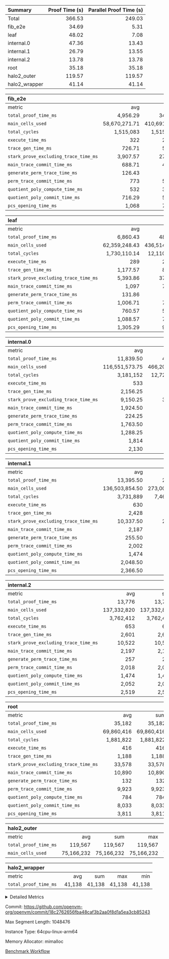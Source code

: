 | Summary | Proof Time (s) | Parallel Proof Time (s) |
|:---|---:|---:|
| Total |  366.53 |  249.03 |
| fib_e2e |  34.69 |  5.31 |
| leaf |  48.02 |  7.08 |
| internal.0 |  47.36 |  13.43 |
| internal.1 |  26.79 |  13.55 |
| internal.2 |  13.78 |  13.78 |
| root |  35.18 |  35.18 |
| halo2_outer |  119.57 |  119.57 |
| halo2_wrapper |  41.14 |  41.14 |


| fib_e2e |||||
|:---|---:|---:|---:|---:|
|metric|avg|sum|max|min|
| `total_proof_time_ms ` |  4,956.29 |  34,694 |  5,312 |  4,757 |
| `main_cells_used     ` |  58,670,271.71 |  410,691,902 |  59,803,937 |  51,985,456 |
| `total_cycles        ` |  1,515,083 |  1,515,083 |  1,515,083 |  1,515,083 |
| `execute_time_ms     ` |  322 |  2,254 |  334 |  287 |
| `trace_gen_time_ms   ` |  726.71 |  5,087 |  803 |  677 |
| `stark_prove_excluding_trace_time_ms` |  3,907.57 |  27,353 |  4,247 |  3,748 |
| `main_trace_commit_time_ms` |  688.71 |  4,821 |  857 |  629 |
| `generate_perm_trace_time_ms` |  126.43 |  885 |  152 |  115 |
| `perm_trace_commit_time_ms` |  773 |  5,411 |  868 |  694 |
| `quotient_poly_compute_time_ms` |  532 |  3,724 |  537 |  517 |
| `quotient_poly_commit_time_ms` |  716.29 |  5,014 |  783 |  675 |
| `pcs_opening_time_ms ` |  1,068 |  7,476 |  1,086 |  1,051 |

| leaf |||||
|:---|---:|---:|---:|---:|
|metric|avg|sum|max|min|
| `total_proof_time_ms ` |  6,860.43 |  48,023 |  7,077 |  6,780 |
| `main_cells_used     ` |  62,359,248.43 |  436,514,739 |  69,273,464 |  60,568,795 |
| `total_cycles        ` |  1,730,110.14 |  12,110,771 |  1,919,565 |  1,680,769 |
| `execute_time_ms     ` |  289 |  2,023 |  358 |  265 |
| `trace_gen_time_ms   ` |  1,177.57 |  8,243 |  1,232 |  1,150 |
| `stark_prove_excluding_trace_time_ms` |  5,393.86 |  37,757 |  5,487 |  5,357 |
| `main_trace_commit_time_ms` |  1,097 |  7,679 |  1,133 |  1,075 |
| `generate_perm_trace_time_ms` |  131.86 |  923 |  138 |  128 |
| `perm_trace_commit_time_ms` |  1,006.71 |  7,047 |  1,027 |  992 |
| `quotient_poly_compute_time_ms` |  760.57 |  5,324 |  771 |  738 |
| `quotient_poly_commit_time_ms` |  1,088.57 |  7,620 |  1,098 |  1,072 |
| `pcs_opening_time_ms ` |  1,305.29 |  9,137 |  1,329 |  1,281 |

| internal.0 |||||
|:---|---:|---:|---:|---:|
|metric|avg|sum|max|min|
| `total_proof_time_ms ` |  11,839.50 |  47,358 |  13,430 |  7,313 |
| `main_cells_used     ` |  116,551,573.75 |  466,206,295 |  132,866,762 |  67,609,510 |
| `total_cycles        ` |  3,181,152 |  12,724,608 |  3,635,590 |  1,818,227 |
| `execute_time_ms     ` |  533 |  2,132 |  616 |  323 |
| `trace_gen_time_ms   ` |  2,156.25 |  8,625 |  2,520 |  1,478 |
| `stark_prove_excluding_trace_time_ms` |  9,150.25 |  36,601 |  10,469 |  5,512 |
| `main_trace_commit_time_ms` |  1,924.50 |  7,698 |  2,174 |  1,191 |
| `generate_perm_trace_time_ms` |  224.25 |  897 |  259 |  130 |
| `perm_trace_commit_time_ms` |  1,763.50 |  7,054 |  2,024 |  1,020 |
| `quotient_poly_compute_time_ms` |  1,288.25 |  5,153 |  1,469 |  768 |
| `quotient_poly_commit_time_ms` |  1,814 |  7,256 |  2,069 |  1,084 |
| `pcs_opening_time_ms ` |  2,130 |  8,520 |  2,478 |  1,312 |

| internal.1 |||||
|:---|---:|---:|---:|---:|
|metric|avg|sum|max|min|
| `total_proof_time_ms ` |  13,395.50 |  26,791 |  13,550 |  13,241 |
| `main_cells_used     ` |  136,503,854.50 |  273,007,709 |  137,333,297 |  135,674,412 |
| `total_cycles        ` |  3,731,889 |  7,463,778 |  3,762,465 |  3,701,313 |
| `execute_time_ms     ` |  630 |  1,260 |  630 |  630 |
| `trace_gen_time_ms   ` |  2,428 |  4,856 |  2,598 |  2,258 |
| `stark_prove_excluding_trace_time_ms` |  10,337.50 |  20,675 |  10,353 |  10,322 |
| `main_trace_commit_time_ms` |  2,187 |  4,374 |  2,192 |  2,182 |
| `generate_perm_trace_time_ms` |  255.50 |  511 |  258 |  253 |
| `perm_trace_commit_time_ms` |  2,002 |  4,004 |  2,003 |  2,001 |
| `quotient_poly_compute_time_ms` |  1,474 |  2,948 |  1,476 |  1,472 |
| `quotient_poly_commit_time_ms` |  2,048.50 |  4,097 |  2,059 |  2,038 |
| `pcs_opening_time_ms ` |  2,366.50 |  4,733 |  2,376 |  2,357 |

| internal.2 |||||
|:---|---:|---:|---:|---:|
|metric|avg|sum|max|min|
| `total_proof_time_ms ` |  13,776 |  13,776 |  13,776 |  13,776 |
| `main_cells_used     ` |  137,332,820 |  137,332,820 |  137,332,820 |  137,332,820 |
| `total_cycles        ` |  3,762,412 |  3,762,412 |  3,762,412 |  3,762,412 |
| `execute_time_ms     ` |  653 |  653 |  653 |  653 |
| `trace_gen_time_ms   ` |  2,601 |  2,601 |  2,601 |  2,601 |
| `stark_prove_excluding_trace_time_ms` |  10,522 |  10,522 |  10,522 |  10,522 |
| `main_trace_commit_time_ms` |  2,197 |  2,197 |  2,197 |  2,197 |
| `generate_perm_trace_time_ms` |  257 |  257 |  257 |  257 |
| `perm_trace_commit_time_ms` |  2,018 |  2,018 |  2,018 |  2,018 |
| `quotient_poly_compute_time_ms` |  1,474 |  1,474 |  1,474 |  1,474 |
| `quotient_poly_commit_time_ms` |  2,052 |  2,052 |  2,052 |  2,052 |
| `pcs_opening_time_ms ` |  2,519 |  2,519 |  2,519 |  2,519 |

| root |||||
|:---|---:|---:|---:|---:|
|metric|avg|sum|max|min|
| `total_proof_time_ms ` |  35,182 |  35,182 |  35,182 |  35,182 |
| `main_cells_used     ` |  69,860,416 |  69,860,416 |  69,860,416 |  69,860,416 |
| `total_cycles        ` |  1,881,822 |  1,881,822 |  1,881,822 |  1,881,822 |
| `execute_time_ms     ` |  416 |  416 |  416 |  416 |
| `trace_gen_time_ms   ` |  1,188 |  1,188 |  1,188 |  1,188 |
| `stark_prove_excluding_trace_time_ms` |  33,578 |  33,578 |  33,578 |  33,578 |
| `main_trace_commit_time_ms` |  10,890 |  10,890 |  10,890 |  10,890 |
| `generate_perm_trace_time_ms` |  132 |  132 |  132 |  132 |
| `perm_trace_commit_time_ms` |  9,923 |  9,923 |  9,923 |  9,923 |
| `quotient_poly_compute_time_ms` |  784 |  784 |  784 |  784 |
| `quotient_poly_commit_time_ms` |  8,033 |  8,033 |  8,033 |  8,033 |
| `pcs_opening_time_ms ` |  3,811 |  3,811 |  3,811 |  3,811 |

| halo2_outer |||||
|:---|---:|---:|---:|---:|
|metric|avg|sum|max|min|
| `total_proof_time_ms ` |  119,567 |  119,567 |  119,567 |  119,567 |
| `main_cells_used     ` |  75,166,232 |  75,166,232 |  75,166,232 |  75,166,232 |

| halo2_wrapper |||||
|:---|---:|---:|---:|---:|
|metric|avg|sum|max|min|
| `total_proof_time_ms ` |  41,138 |  41,138 |  41,138 |  41,138 |



<details>
<summary>Detailed Metrics</summary>

|  | execute_time_ms |
| --- |
|  | 341 | 

| group | total_proof_time_ms | num_segments | main_cells_used |
| --- | --- | --- | --- |
| fib_e2e |  | 7 |  | 
| halo2_outer | 119,567 |  | 75,166,232 | 
| halo2_wrapper | 41,138 |  |  | 

| group | air_name | idx | rows | prep_cols | perm_cols | main_cols | cells |
| --- | --- | --- | --- | --- | --- | --- | --- |
| internal.0 | AccessAdapterAir<2> | 0 | 524,288 |  | 12 | 11 | 12,058,624 | 
| internal.0 | AccessAdapterAir<2> | 1 | 524,288 |  | 12 | 11 | 12,058,624 | 
| internal.0 | AccessAdapterAir<2> | 2 | 524,288 |  | 12 | 11 | 12,058,624 | 
| internal.0 | AccessAdapterAir<2> | 3 | 262,144 |  | 12 | 11 | 6,029,312 | 
| internal.0 | AccessAdapterAir<4> | 0 | 262,144 |  | 12 | 13 | 6,553,600 | 
| internal.0 | AccessAdapterAir<4> | 1 | 262,144 |  | 12 | 13 | 6,553,600 | 
| internal.0 | AccessAdapterAir<4> | 2 | 262,144 |  | 12 | 13 | 6,553,600 | 
| internal.0 | AccessAdapterAir<4> | 3 | 131,072 |  | 12 | 13 | 3,276,800 | 
| internal.0 | AccessAdapterAir<8> | 0 | 512 |  | 12 | 17 | 14,848 | 
| internal.0 | AccessAdapterAir<8> | 1 | 512 |  | 12 | 17 | 14,848 | 
| internal.0 | AccessAdapterAir<8> | 2 | 512 |  | 12 | 17 | 14,848 | 
| internal.0 | AccessAdapterAir<8> | 3 | 256 |  | 12 | 17 | 7,424 | 
| internal.0 | FriReducedOpeningAir | 0 | 262,144 |  | 36 | 25 | 15,990,784 | 
| internal.0 | FriReducedOpeningAir | 1 | 262,144 |  | 36 | 25 | 15,990,784 | 
| internal.0 | FriReducedOpeningAir | 2 | 262,144 |  | 36 | 25 | 15,990,784 | 
| internal.0 | FriReducedOpeningAir | 3 | 131,072 |  | 36 | 25 | 7,995,392 | 
| internal.0 | NativePoseidon2Air<BabyBearParameters>, 1> | 0 | 65,536 |  | 216 | 399 | 40,304,640 | 
| internal.0 | NativePoseidon2Air<BabyBearParameters>, 1> | 1 | 65,536 |  | 216 | 399 | 40,304,640 | 
| internal.0 | NativePoseidon2Air<BabyBearParameters>, 1> | 2 | 65,536 |  | 216 | 399 | 40,304,640 | 
| internal.0 | NativePoseidon2Air<BabyBearParameters>, 1> | 3 | 32,768 |  | 216 | 399 | 20,152,320 | 
| internal.0 | PhantomAir | 0 | 65,536 |  | 8 | 6 | 917,504 | 
| internal.0 | PhantomAir | 1 | 65,536 |  | 8 | 6 | 917,504 | 
| internal.0 | PhantomAir | 2 | 65,536 |  | 8 | 6 | 917,504 | 
| internal.0 | PhantomAir | 3 | 32,768 |  | 8 | 6 | 458,752 | 
| internal.0 | ProgramAir | 0 | 262,144 |  | 8 | 10 | 4,718,592 | 
| internal.0 | ProgramAir | 1 | 262,144 |  | 8 | 10 | 4,718,592 | 
| internal.0 | ProgramAir | 2 | 262,144 |  | 8 | 10 | 4,718,592 | 
| internal.0 | ProgramAir | 3 | 262,144 |  | 8 | 10 | 4,718,592 | 
| internal.0 | VariableRangeCheckerAir | 0 | 262,144 | 2 | 8 | 1 | 2,359,296 | 
| internal.0 | VariableRangeCheckerAir | 1 | 262,144 | 2 | 8 | 1 | 2,359,296 | 
| internal.0 | VariableRangeCheckerAir | 2 | 262,144 | 2 | 8 | 1 | 2,359,296 | 
| internal.0 | VariableRangeCheckerAir | 3 | 262,144 | 2 | 8 | 1 | 2,359,296 | 
| internal.0 | VmAirWrapper<AluNativeAdapterAir, FieldArithmeticCoreAir> | 0 | 2,097,152 |  | 20 | 29 | 102,760,448 | 
| internal.0 | VmAirWrapper<AluNativeAdapterAir, FieldArithmeticCoreAir> | 1 | 2,097,152 |  | 20 | 29 | 102,760,448 | 
| internal.0 | VmAirWrapper<AluNativeAdapterAir, FieldArithmeticCoreAir> | 2 | 2,097,152 |  | 20 | 29 | 102,760,448 | 
| internal.0 | VmAirWrapper<AluNativeAdapterAir, FieldArithmeticCoreAir> | 3 | 1,048,576 |  | 20 | 29 | 51,380,224 | 
| internal.0 | VmAirWrapper<BranchNativeAdapterAir, BranchEqualCoreAir<1> | 0 | 1,048,576 |  | 16 | 23 | 40,894,464 | 
| internal.0 | VmAirWrapper<BranchNativeAdapterAir, BranchEqualCoreAir<1> | 1 | 1,048,576 |  | 16 | 23 | 40,894,464 | 
| internal.0 | VmAirWrapper<BranchNativeAdapterAir, BranchEqualCoreAir<1> | 2 | 1,048,576 |  | 16 | 23 | 40,894,464 | 
| internal.0 | VmAirWrapper<BranchNativeAdapterAir, BranchEqualCoreAir<1> | 3 | 524,288 |  | 16 | 23 | 20,447,232 | 
| internal.0 | VmAirWrapper<JalNativeAdapterAir, JalCoreAir> | 0 | 131,072 |  | 12 | 9 | 2,752,512 | 
| internal.0 | VmAirWrapper<JalNativeAdapterAir, JalCoreAir> | 1 | 131,072 |  | 12 | 9 | 2,752,512 | 
| internal.0 | VmAirWrapper<JalNativeAdapterAir, JalCoreAir> | 2 | 131,072 |  | 12 | 9 | 2,752,512 | 
| internal.0 | VmAirWrapper<JalNativeAdapterAir, JalCoreAir> | 3 | 65,536 |  | 12 | 9 | 1,376,256 | 
| internal.0 | VmAirWrapper<NativeAdapterAir<2, 0>, PublicValuesCoreAir> | 0 | 64 |  | 16 | 23 | 2,496 | 
| internal.0 | VmAirWrapper<NativeAdapterAir<2, 0>, PublicValuesCoreAir> | 1 | 64 |  | 16 | 23 | 2,496 | 
| internal.0 | VmAirWrapper<NativeAdapterAir<2, 0>, PublicValuesCoreAir> | 2 | 64 |  | 16 | 23 | 2,496 | 
| internal.0 | VmAirWrapper<NativeAdapterAir<2, 0>, PublicValuesCoreAir> | 3 | 64 |  | 16 | 23 | 2,496 | 
| internal.0 | VmAirWrapper<NativeLoadStoreAdapterAir<1>, NativeLoadStoreCoreAir<1> | 0 | 1,048,576 |  | 24 | 22 | 48,234,496 | 
| internal.0 | VmAirWrapper<NativeLoadStoreAdapterAir<1>, NativeLoadStoreCoreAir<1> | 1 | 1,048,576 |  | 24 | 22 | 48,234,496 | 
| internal.0 | VmAirWrapper<NativeLoadStoreAdapterAir<1>, NativeLoadStoreCoreAir<1> | 2 | 1,048,576 |  | 24 | 22 | 48,234,496 | 
| internal.0 | VmAirWrapper<NativeLoadStoreAdapterAir<1>, NativeLoadStoreCoreAir<1> | 3 | 524,288 |  | 24 | 22 | 24,117,248 | 
| internal.0 | VmAirWrapper<NativeLoadStoreAdapterAir<4>, NativeLoadStoreCoreAir<4> | 0 | 131,072 |  | 24 | 31 | 7,208,960 | 
| internal.0 | VmAirWrapper<NativeLoadStoreAdapterAir<4>, NativeLoadStoreCoreAir<4> | 1 | 131,072 |  | 24 | 31 | 7,208,960 | 
| internal.0 | VmAirWrapper<NativeLoadStoreAdapterAir<4>, NativeLoadStoreCoreAir<4> | 2 | 131,072 |  | 24 | 31 | 7,208,960 | 
| internal.0 | VmAirWrapper<NativeLoadStoreAdapterAir<4>, NativeLoadStoreCoreAir<4> | 3 | 65,536 |  | 24 | 31 | 3,604,480 | 
| internal.0 | VmAirWrapper<NativeVectorizedAdapterAir<4>, FieldExtensionCoreAir> | 0 | 131,072 |  | 20 | 38 | 7,602,176 | 
| internal.0 | VmAirWrapper<NativeVectorizedAdapterAir<4>, FieldExtensionCoreAir> | 1 | 131,072 |  | 20 | 38 | 7,602,176 | 
| internal.0 | VmAirWrapper<NativeVectorizedAdapterAir<4>, FieldExtensionCoreAir> | 2 | 131,072 |  | 20 | 38 | 7,602,176 | 
| internal.0 | VmAirWrapper<NativeVectorizedAdapterAir<4>, FieldExtensionCoreAir> | 3 | 65,536 |  | 20 | 38 | 3,801,088 | 
| internal.0 | VmConnectorAir | 0 | 2 | 1 | 8 | 4 | 24 | 
| internal.0 | VmConnectorAir | 1 | 2 | 1 | 8 | 4 | 24 | 
| internal.0 | VmConnectorAir | 2 | 2 | 1 | 8 | 4 | 24 | 
| internal.0 | VmConnectorAir | 3 | 2 | 1 | 8 | 4 | 24 | 
| internal.0 | VolatileBoundaryAir | 0 | 1,048,576 |  | 8 | 11 | 19,922,944 | 
| internal.0 | VolatileBoundaryAir | 1 | 1,048,576 |  | 8 | 11 | 19,922,944 | 
| internal.0 | VolatileBoundaryAir | 2 | 1,048,576 |  | 8 | 11 | 19,922,944 | 
| internal.0 | VolatileBoundaryAir | 3 | 524,288 |  | 8 | 11 | 9,961,472 | 
| internal.1 | AccessAdapterAir<2> | 4 | 524,288 |  | 12 | 11 | 12,058,624 | 
| internal.1 | AccessAdapterAir<2> | 5 | 524,288 |  | 12 | 11 | 12,058,624 | 
| internal.1 | AccessAdapterAir<4> | 4 | 262,144 |  | 12 | 13 | 6,553,600 | 
| internal.1 | AccessAdapterAir<4> | 5 | 262,144 |  | 12 | 13 | 6,553,600 | 
| internal.1 | AccessAdapterAir<8> | 4 | 512 |  | 12 | 17 | 14,848 | 
| internal.1 | AccessAdapterAir<8> | 5 | 512 |  | 12 | 17 | 14,848 | 
| internal.1 | FriReducedOpeningAir | 4 | 262,144 |  | 36 | 25 | 15,990,784 | 
| internal.1 | FriReducedOpeningAir | 5 | 262,144 |  | 36 | 25 | 15,990,784 | 
| internal.1 | NativePoseidon2Air<BabyBearParameters>, 1> | 4 | 65,536 |  | 216 | 399 | 40,304,640 | 
| internal.1 | NativePoseidon2Air<BabyBearParameters>, 1> | 5 | 65,536 |  | 216 | 399 | 40,304,640 | 
| internal.1 | PhantomAir | 4 | 65,536 |  | 8 | 6 | 917,504 | 
| internal.1 | PhantomAir | 5 | 65,536 |  | 8 | 6 | 917,504 | 
| internal.1 | ProgramAir | 4 | 262,144 |  | 8 | 10 | 4,718,592 | 
| internal.1 | ProgramAir | 5 | 262,144 |  | 8 | 10 | 4,718,592 | 
| internal.1 | VariableRangeCheckerAir | 4 | 262,144 | 2 | 8 | 1 | 2,359,296 | 
| internal.1 | VariableRangeCheckerAir | 5 | 262,144 | 2 | 8 | 1 | 2,359,296 | 
| internal.1 | VmAirWrapper<AluNativeAdapterAir, FieldArithmeticCoreAir> | 4 | 2,097,152 |  | 20 | 29 | 102,760,448 | 
| internal.1 | VmAirWrapper<AluNativeAdapterAir, FieldArithmeticCoreAir> | 5 | 2,097,152 |  | 20 | 29 | 102,760,448 | 
| internal.1 | VmAirWrapper<BranchNativeAdapterAir, BranchEqualCoreAir<1> | 4 | 1,048,576 |  | 16 | 23 | 40,894,464 | 
| internal.1 | VmAirWrapper<BranchNativeAdapterAir, BranchEqualCoreAir<1> | 5 | 1,048,576 |  | 16 | 23 | 40,894,464 | 
| internal.1 | VmAirWrapper<JalNativeAdapterAir, JalCoreAir> | 4 | 131,072 |  | 12 | 9 | 2,752,512 | 
| internal.1 | VmAirWrapper<JalNativeAdapterAir, JalCoreAir> | 5 | 131,072 |  | 12 | 9 | 2,752,512 | 
| internal.1 | VmAirWrapper<NativeAdapterAir<2, 0>, PublicValuesCoreAir> | 4 | 64 |  | 16 | 23 | 2,496 | 
| internal.1 | VmAirWrapper<NativeAdapterAir<2, 0>, PublicValuesCoreAir> | 5 | 64 |  | 16 | 23 | 2,496 | 
| internal.1 | VmAirWrapper<NativeLoadStoreAdapterAir<1>, NativeLoadStoreCoreAir<1> | 4 | 1,048,576 |  | 24 | 22 | 48,234,496 | 
| internal.1 | VmAirWrapper<NativeLoadStoreAdapterAir<1>, NativeLoadStoreCoreAir<1> | 5 | 1,048,576 |  | 24 | 22 | 48,234,496 | 
| internal.1 | VmAirWrapper<NativeLoadStoreAdapterAir<4>, NativeLoadStoreCoreAir<4> | 4 | 131,072 |  | 24 | 31 | 7,208,960 | 
| internal.1 | VmAirWrapper<NativeLoadStoreAdapterAir<4>, NativeLoadStoreCoreAir<4> | 5 | 131,072 |  | 24 | 31 | 7,208,960 | 
| internal.1 | VmAirWrapper<NativeVectorizedAdapterAir<4>, FieldExtensionCoreAir> | 4 | 131,072 |  | 20 | 38 | 7,602,176 | 
| internal.1 | VmAirWrapper<NativeVectorizedAdapterAir<4>, FieldExtensionCoreAir> | 5 | 131,072 |  | 20 | 38 | 7,602,176 | 
| internal.1 | VmConnectorAir | 4 | 2 | 1 | 8 | 4 | 24 | 
| internal.1 | VmConnectorAir | 5 | 2 | 1 | 8 | 4 | 24 | 
| internal.1 | VolatileBoundaryAir | 4 | 1,048,576 |  | 8 | 11 | 19,922,944 | 
| internal.1 | VolatileBoundaryAir | 5 | 1,048,576 |  | 8 | 11 | 19,922,944 | 
| internal.2 | AccessAdapterAir<2> | 6 | 524,288 |  | 12 | 11 | 12,058,624 | 
| internal.2 | AccessAdapterAir<4> | 6 | 262,144 |  | 12 | 13 | 6,553,600 | 
| internal.2 | AccessAdapterAir<8> | 6 | 512 |  | 12 | 17 | 14,848 | 
| internal.2 | FriReducedOpeningAir | 6 | 262,144 |  | 36 | 25 | 15,990,784 | 
| internal.2 | NativePoseidon2Air<BabyBearParameters>, 1> | 6 | 65,536 |  | 216 | 399 | 40,304,640 | 
| internal.2 | PhantomAir | 6 | 65,536 |  | 8 | 6 | 917,504 | 
| internal.2 | ProgramAir | 6 | 262,144 |  | 8 | 10 | 4,718,592 | 
| internal.2 | VariableRangeCheckerAir | 6 | 262,144 | 2 | 8 | 1 | 2,359,296 | 
| internal.2 | VmAirWrapper<AluNativeAdapterAir, FieldArithmeticCoreAir> | 6 | 2,097,152 |  | 20 | 29 | 102,760,448 | 
| internal.2 | VmAirWrapper<BranchNativeAdapterAir, BranchEqualCoreAir<1> | 6 | 1,048,576 |  | 16 | 23 | 40,894,464 | 
| internal.2 | VmAirWrapper<JalNativeAdapterAir, JalCoreAir> | 6 | 131,072 |  | 12 | 9 | 2,752,512 | 
| internal.2 | VmAirWrapper<NativeAdapterAir<2, 0>, PublicValuesCoreAir> | 6 | 64 |  | 16 | 23 | 2,496 | 
| internal.2 | VmAirWrapper<NativeLoadStoreAdapterAir<1>, NativeLoadStoreCoreAir<1> | 6 | 1,048,576 |  | 24 | 22 | 48,234,496 | 
| internal.2 | VmAirWrapper<NativeLoadStoreAdapterAir<4>, NativeLoadStoreCoreAir<4> | 6 | 131,072 |  | 24 | 31 | 7,208,960 | 
| internal.2 | VmAirWrapper<NativeVectorizedAdapterAir<4>, FieldExtensionCoreAir> | 6 | 131,072 |  | 20 | 38 | 7,602,176 | 
| internal.2 | VmConnectorAir | 6 | 2 | 1 | 8 | 4 | 24 | 
| internal.2 | VolatileBoundaryAir | 6 | 1,048,576 |  | 8 | 11 | 19,922,944 | 
| leaf | AccessAdapterAir<2> | 0 | 262,144 |  | 12 | 11 | 6,029,312 | 
| leaf | AccessAdapterAir<2> | 1 | 262,144 |  | 12 | 11 | 6,029,312 | 
| leaf | AccessAdapterAir<2> | 2 | 262,144 |  | 12 | 11 | 6,029,312 | 
| leaf | AccessAdapterAir<2> | 3 | 262,144 |  | 12 | 11 | 6,029,312 | 
| leaf | AccessAdapterAir<2> | 4 | 262,144 |  | 12 | 11 | 6,029,312 | 
| leaf | AccessAdapterAir<2> | 5 | 262,144 |  | 12 | 11 | 6,029,312 | 
| leaf | AccessAdapterAir<2> | 6 | 262,144 |  | 12 | 11 | 6,029,312 | 
| leaf | AccessAdapterAir<4> | 0 | 131,072 |  | 12 | 13 | 3,276,800 | 
| leaf | AccessAdapterAir<4> | 1 | 131,072 |  | 12 | 13 | 3,276,800 | 
| leaf | AccessAdapterAir<4> | 2 | 131,072 |  | 12 | 13 | 3,276,800 | 
| leaf | AccessAdapterAir<4> | 3 | 131,072 |  | 12 | 13 | 3,276,800 | 
| leaf | AccessAdapterAir<4> | 4 | 131,072 |  | 12 | 13 | 3,276,800 | 
| leaf | AccessAdapterAir<4> | 5 | 131,072 |  | 12 | 13 | 3,276,800 | 
| leaf | AccessAdapterAir<4> | 6 | 131,072 |  | 12 | 13 | 3,276,800 | 
| leaf | AccessAdapterAir<8> | 0 | 256 |  | 12 | 17 | 7,424 | 
| leaf | AccessAdapterAir<8> | 1 | 256 |  | 12 | 17 | 7,424 | 
| leaf | AccessAdapterAir<8> | 2 | 256 |  | 12 | 17 | 7,424 | 
| leaf | AccessAdapterAir<8> | 3 | 256 |  | 12 | 17 | 7,424 | 
| leaf | AccessAdapterAir<8> | 4 | 256 |  | 12 | 17 | 7,424 | 
| leaf | AccessAdapterAir<8> | 5 | 256 |  | 12 | 17 | 7,424 | 
| leaf | AccessAdapterAir<8> | 6 | 512 |  | 12 | 17 | 14,848 | 
| leaf | FriReducedOpeningAir | 0 | 131,072 |  | 36 | 25 | 7,995,392 | 
| leaf | FriReducedOpeningAir | 1 | 131,072 |  | 36 | 25 | 7,995,392 | 
| leaf | FriReducedOpeningAir | 2 | 131,072 |  | 36 | 25 | 7,995,392 | 
| leaf | FriReducedOpeningAir | 3 | 131,072 |  | 36 | 25 | 7,995,392 | 
| leaf | FriReducedOpeningAir | 4 | 131,072 |  | 36 | 25 | 7,995,392 | 
| leaf | FriReducedOpeningAir | 5 | 131,072 |  | 36 | 25 | 7,995,392 | 
| leaf | FriReducedOpeningAir | 6 | 131,072 |  | 36 | 25 | 7,995,392 | 
| leaf | NativePoseidon2Air<BabyBearParameters>, 1> | 0 | 32,768 |  | 216 | 399 | 20,152,320 | 
| leaf | NativePoseidon2Air<BabyBearParameters>, 1> | 1 | 32,768 |  | 216 | 399 | 20,152,320 | 
| leaf | NativePoseidon2Air<BabyBearParameters>, 1> | 2 | 32,768 |  | 216 | 399 | 20,152,320 | 
| leaf | NativePoseidon2Air<BabyBearParameters>, 1> | 3 | 32,768 |  | 216 | 399 | 20,152,320 | 
| leaf | NativePoseidon2Air<BabyBearParameters>, 1> | 4 | 32,768 |  | 216 | 399 | 20,152,320 | 
| leaf | NativePoseidon2Air<BabyBearParameters>, 1> | 5 | 32,768 |  | 216 | 399 | 20,152,320 | 
| leaf | NativePoseidon2Air<BabyBearParameters>, 1> | 6 | 32,768 |  | 216 | 399 | 20,152,320 | 
| leaf | PhantomAir | 0 | 32,768 |  | 8 | 6 | 458,752 | 
| leaf | PhantomAir | 1 | 32,768 |  | 8 | 6 | 458,752 | 
| leaf | PhantomAir | 2 | 32,768 |  | 8 | 6 | 458,752 | 
| leaf | PhantomAir | 3 | 32,768 |  | 8 | 6 | 458,752 | 
| leaf | PhantomAir | 4 | 32,768 |  | 8 | 6 | 458,752 | 
| leaf | PhantomAir | 5 | 32,768 |  | 8 | 6 | 458,752 | 
| leaf | PhantomAir | 6 | 32,768 |  | 8 | 6 | 458,752 | 
| leaf | ProgramAir | 0 | 131,072 |  | 8 | 10 | 2,359,296 | 
| leaf | ProgramAir | 1 | 131,072 |  | 8 | 10 | 2,359,296 | 
| leaf | ProgramAir | 2 | 131,072 |  | 8 | 10 | 2,359,296 | 
| leaf | ProgramAir | 3 | 131,072 |  | 8 | 10 | 2,359,296 | 
| leaf | ProgramAir | 4 | 131,072 |  | 8 | 10 | 2,359,296 | 
| leaf | ProgramAir | 5 | 131,072 |  | 8 | 10 | 2,359,296 | 
| leaf | ProgramAir | 6 | 131,072 |  | 8 | 10 | 2,359,296 | 
| leaf | VariableRangeCheckerAir | 0 | 262,144 | 2 | 8 | 1 | 2,359,296 | 
| leaf | VariableRangeCheckerAir | 1 | 262,144 | 2 | 8 | 1 | 2,359,296 | 
| leaf | VariableRangeCheckerAir | 2 | 262,144 | 2 | 8 | 1 | 2,359,296 | 
| leaf | VariableRangeCheckerAir | 3 | 262,144 | 2 | 8 | 1 | 2,359,296 | 
| leaf | VariableRangeCheckerAir | 4 | 262,144 | 2 | 8 | 1 | 2,359,296 | 
| leaf | VariableRangeCheckerAir | 5 | 262,144 | 2 | 8 | 1 | 2,359,296 | 
| leaf | VariableRangeCheckerAir | 6 | 262,144 | 2 | 8 | 1 | 2,359,296 | 
| leaf | VmAirWrapper<AluNativeAdapterAir, FieldArithmeticCoreAir> | 0 | 1,048,576 |  | 20 | 29 | 51,380,224 | 
| leaf | VmAirWrapper<AluNativeAdapterAir, FieldArithmeticCoreAir> | 1 | 1,048,576 |  | 20 | 29 | 51,380,224 | 
| leaf | VmAirWrapper<AluNativeAdapterAir, FieldArithmeticCoreAir> | 2 | 1,048,576 |  | 20 | 29 | 51,380,224 | 
| leaf | VmAirWrapper<AluNativeAdapterAir, FieldArithmeticCoreAir> | 3 | 1,048,576 |  | 20 | 29 | 51,380,224 | 
| leaf | VmAirWrapper<AluNativeAdapterAir, FieldArithmeticCoreAir> | 4 | 1,048,576 |  | 20 | 29 | 51,380,224 | 
| leaf | VmAirWrapper<AluNativeAdapterAir, FieldArithmeticCoreAir> | 5 | 1,048,576 |  | 20 | 29 | 51,380,224 | 
| leaf | VmAirWrapper<AluNativeAdapterAir, FieldArithmeticCoreAir> | 6 | 1,048,576 |  | 20 | 29 | 51,380,224 | 
| leaf | VmAirWrapper<BranchNativeAdapterAir, BranchEqualCoreAir<1> | 0 | 524,288 |  | 16 | 23 | 20,447,232 | 
| leaf | VmAirWrapper<BranchNativeAdapterAir, BranchEqualCoreAir<1> | 1 | 524,288 |  | 16 | 23 | 20,447,232 | 
| leaf | VmAirWrapper<BranchNativeAdapterAir, BranchEqualCoreAir<1> | 2 | 524,288 |  | 16 | 23 | 20,447,232 | 
| leaf | VmAirWrapper<BranchNativeAdapterAir, BranchEqualCoreAir<1> | 3 | 524,288 |  | 16 | 23 | 20,447,232 | 
| leaf | VmAirWrapper<BranchNativeAdapterAir, BranchEqualCoreAir<1> | 4 | 524,288 |  | 16 | 23 | 20,447,232 | 
| leaf | VmAirWrapper<BranchNativeAdapterAir, BranchEqualCoreAir<1> | 5 | 524,288 |  | 16 | 23 | 20,447,232 | 
| leaf | VmAirWrapper<BranchNativeAdapterAir, BranchEqualCoreAir<1> | 6 | 524,288 |  | 16 | 23 | 20,447,232 | 
| leaf | VmAirWrapper<JalNativeAdapterAir, JalCoreAir> | 0 | 65,536 |  | 12 | 9 | 1,376,256 | 
| leaf | VmAirWrapper<JalNativeAdapterAir, JalCoreAir> | 1 | 65,536 |  | 12 | 9 | 1,376,256 | 
| leaf | VmAirWrapper<JalNativeAdapterAir, JalCoreAir> | 2 | 65,536 |  | 12 | 9 | 1,376,256 | 
| leaf | VmAirWrapper<JalNativeAdapterAir, JalCoreAir> | 3 | 65,536 |  | 12 | 9 | 1,376,256 | 
| leaf | VmAirWrapper<JalNativeAdapterAir, JalCoreAir> | 4 | 65,536 |  | 12 | 9 | 1,376,256 | 
| leaf | VmAirWrapper<JalNativeAdapterAir, JalCoreAir> | 5 | 65,536 |  | 12 | 9 | 1,376,256 | 
| leaf | VmAirWrapper<JalNativeAdapterAir, JalCoreAir> | 6 | 65,536 |  | 12 | 9 | 1,376,256 | 
| leaf | VmAirWrapper<NativeAdapterAir<2, 0>, PublicValuesCoreAir> | 0 | 64 |  | 16 | 23 | 2,496 | 
| leaf | VmAirWrapper<NativeAdapterAir<2, 0>, PublicValuesCoreAir> | 1 | 64 |  | 16 | 23 | 2,496 | 
| leaf | VmAirWrapper<NativeAdapterAir<2, 0>, PublicValuesCoreAir> | 2 | 64 |  | 16 | 23 | 2,496 | 
| leaf | VmAirWrapper<NativeAdapterAir<2, 0>, PublicValuesCoreAir> | 3 | 64 |  | 16 | 23 | 2,496 | 
| leaf | VmAirWrapper<NativeAdapterAir<2, 0>, PublicValuesCoreAir> | 4 | 64 |  | 16 | 23 | 2,496 | 
| leaf | VmAirWrapper<NativeAdapterAir<2, 0>, PublicValuesCoreAir> | 5 | 64 |  | 16 | 23 | 2,496 | 
| leaf | VmAirWrapper<NativeAdapterAir<2, 0>, PublicValuesCoreAir> | 6 | 64 |  | 16 | 23 | 2,496 | 
| leaf | VmAirWrapper<NativeLoadStoreAdapterAir<1>, NativeLoadStoreCoreAir<1> | 0 | 524,288 |  | 24 | 22 | 24,117,248 | 
| leaf | VmAirWrapper<NativeLoadStoreAdapterAir<1>, NativeLoadStoreCoreAir<1> | 1 | 524,288 |  | 24 | 22 | 24,117,248 | 
| leaf | VmAirWrapper<NativeLoadStoreAdapterAir<1>, NativeLoadStoreCoreAir<1> | 2 | 524,288 |  | 24 | 22 | 24,117,248 | 
| leaf | VmAirWrapper<NativeLoadStoreAdapterAir<1>, NativeLoadStoreCoreAir<1> | 3 | 524,288 |  | 24 | 22 | 24,117,248 | 
| leaf | VmAirWrapper<NativeLoadStoreAdapterAir<1>, NativeLoadStoreCoreAir<1> | 4 | 524,288 |  | 24 | 22 | 24,117,248 | 
| leaf | VmAirWrapper<NativeLoadStoreAdapterAir<1>, NativeLoadStoreCoreAir<1> | 5 | 524,288 |  | 24 | 22 | 24,117,248 | 
| leaf | VmAirWrapper<NativeLoadStoreAdapterAir<1>, NativeLoadStoreCoreAir<1> | 6 | 524,288 |  | 24 | 22 | 24,117,248 | 
| leaf | VmAirWrapper<NativeLoadStoreAdapterAir<4>, NativeLoadStoreCoreAir<4> | 0 | 65,536 |  | 24 | 31 | 3,604,480 | 
| leaf | VmAirWrapper<NativeLoadStoreAdapterAir<4>, NativeLoadStoreCoreAir<4> | 1 | 65,536 |  | 24 | 31 | 3,604,480 | 
| leaf | VmAirWrapper<NativeLoadStoreAdapterAir<4>, NativeLoadStoreCoreAir<4> | 2 | 65,536 |  | 24 | 31 | 3,604,480 | 
| leaf | VmAirWrapper<NativeLoadStoreAdapterAir<4>, NativeLoadStoreCoreAir<4> | 3 | 65,536 |  | 24 | 31 | 3,604,480 | 
| leaf | VmAirWrapper<NativeLoadStoreAdapterAir<4>, NativeLoadStoreCoreAir<4> | 4 | 65,536 |  | 24 | 31 | 3,604,480 | 
| leaf | VmAirWrapper<NativeLoadStoreAdapterAir<4>, NativeLoadStoreCoreAir<4> | 5 | 65,536 |  | 24 | 31 | 3,604,480 | 
| leaf | VmAirWrapper<NativeLoadStoreAdapterAir<4>, NativeLoadStoreCoreAir<4> | 6 | 65,536 |  | 24 | 31 | 3,604,480 | 
| leaf | VmAirWrapper<NativeVectorizedAdapterAir<4>, FieldExtensionCoreAir> | 0 | 65,536 |  | 20 | 38 | 3,801,088 | 
| leaf | VmAirWrapper<NativeVectorizedAdapterAir<4>, FieldExtensionCoreAir> | 1 | 65,536 |  | 20 | 38 | 3,801,088 | 
| leaf | VmAirWrapper<NativeVectorizedAdapterAir<4>, FieldExtensionCoreAir> | 2 | 65,536 |  | 20 | 38 | 3,801,088 | 
| leaf | VmAirWrapper<NativeVectorizedAdapterAir<4>, FieldExtensionCoreAir> | 3 | 65,536 |  | 20 | 38 | 3,801,088 | 
| leaf | VmAirWrapper<NativeVectorizedAdapterAir<4>, FieldExtensionCoreAir> | 4 | 65,536 |  | 20 | 38 | 3,801,088 | 
| leaf | VmAirWrapper<NativeVectorizedAdapterAir<4>, FieldExtensionCoreAir> | 5 | 65,536 |  | 20 | 38 | 3,801,088 | 
| leaf | VmAirWrapper<NativeVectorizedAdapterAir<4>, FieldExtensionCoreAir> | 6 | 65,536 |  | 20 | 38 | 3,801,088 | 
| leaf | VmConnectorAir | 0 | 2 | 1 | 8 | 4 | 24 | 
| leaf | VmConnectorAir | 1 | 2 | 1 | 8 | 4 | 24 | 
| leaf | VmConnectorAir | 2 | 2 | 1 | 8 | 4 | 24 | 
| leaf | VmConnectorAir | 3 | 2 | 1 | 8 | 4 | 24 | 
| leaf | VmConnectorAir | 4 | 2 | 1 | 8 | 4 | 24 | 
| leaf | VmConnectorAir | 5 | 2 | 1 | 8 | 4 | 24 | 
| leaf | VmConnectorAir | 6 | 2 | 1 | 8 | 4 | 24 | 
| leaf | VolatileBoundaryAir | 0 | 524,288 |  | 8 | 11 | 9,961,472 | 
| leaf | VolatileBoundaryAir | 1 | 524,288 |  | 8 | 11 | 9,961,472 | 
| leaf | VolatileBoundaryAir | 2 | 524,288 |  | 8 | 11 | 9,961,472 | 
| leaf | VolatileBoundaryAir | 3 | 524,288 |  | 8 | 11 | 9,961,472 | 
| leaf | VolatileBoundaryAir | 4 | 524,288 |  | 8 | 11 | 9,961,472 | 
| leaf | VolatileBoundaryAir | 5 | 524,288 |  | 8 | 11 | 9,961,472 | 
| leaf | VolatileBoundaryAir | 6 | 524,288 |  | 8 | 11 | 9,961,472 | 
| root | AccessAdapterAir<2> | 0 | 262,144 |  | 12 | 11 | 6,029,312 | 
| root | AccessAdapterAir<4> | 0 | 131,072 |  | 12 | 13 | 3,276,800 | 
| root | AccessAdapterAir<8> | 0 | 256 |  | 12 | 17 | 7,424 | 
| root | FriReducedOpeningAir | 0 | 131,072 |  | 36 | 25 | 7,995,392 | 
| root | NativePoseidon2Air<BabyBearParameters>, 1> | 0 | 32,768 |  | 216 | 399 | 20,152,320 | 
| root | PhantomAir | 0 | 32,768 |  | 8 | 6 | 458,752 | 
| root | ProgramAir | 0 | 262,144 |  | 8 | 10 | 4,718,592 | 
| root | VariableRangeCheckerAir | 0 | 262,144 | 2 | 8 | 1 | 2,359,296 | 
| root | VmAirWrapper<AluNativeAdapterAir, FieldArithmeticCoreAir> | 0 | 1,048,576 |  | 20 | 29 | 51,380,224 | 
| root | VmAirWrapper<BranchNativeAdapterAir, BranchEqualCoreAir<1> | 0 | 524,288 |  | 16 | 23 | 20,447,232 | 
| root | VmAirWrapper<JalNativeAdapterAir, JalCoreAir> | 0 | 65,536 |  | 12 | 9 | 1,376,256 | 
| root | VmAirWrapper<NativeAdapterAir<2, 0>, PublicValuesCoreAir> | 0 | 64 |  | 16 | 23 | 2,496 | 
| root | VmAirWrapper<NativeLoadStoreAdapterAir<1>, NativeLoadStoreCoreAir<1> | 0 | 524,288 |  | 24 | 22 | 24,117,248 | 
| root | VmAirWrapper<NativeLoadStoreAdapterAir<4>, NativeLoadStoreCoreAir<4> | 0 | 65,536 |  | 24 | 31 | 3,604,480 | 
| root | VmAirWrapper<NativeVectorizedAdapterAir<4>, FieldExtensionCoreAir> | 0 | 65,536 |  | 20 | 38 | 3,801,088 | 
| root | VmConnectorAir | 0 | 2 | 1 | 8 | 4 | 24 | 
| root | VolatileBoundaryAir | 0 | 524,288 |  | 8 | 11 | 9,961,472 | 

| group | air_name | segment | rows | prep_cols | perm_cols | main_cols | cells |
| --- | --- | --- | --- | --- | --- | --- | --- |
| fib_e2e | AccessAdapterAir<8> | 0 | 32 |  | 12 | 17 | 928 | 
| fib_e2e | AccessAdapterAir<8> | 1 | 16 |  | 12 | 17 | 464 | 
| fib_e2e | AccessAdapterAir<8> | 2 | 16 |  | 12 | 17 | 464 | 
| fib_e2e | AccessAdapterAir<8> | 3 | 16 |  | 12 | 17 | 464 | 
| fib_e2e | AccessAdapterAir<8> | 4 | 16 |  | 12 | 17 | 464 | 
| fib_e2e | AccessAdapterAir<8> | 5 | 16 |  | 12 | 17 | 464 | 
| fib_e2e | AccessAdapterAir<8> | 6 | 32 |  | 12 | 17 | 928 | 
| fib_e2e | BitwiseOperationLookupAir<8> | 0 | 65,536 | 3 | 8 | 2 | 655,360 | 
| fib_e2e | BitwiseOperationLookupAir<8> | 1 | 65,536 | 3 | 8 | 2 | 655,360 | 
| fib_e2e | BitwiseOperationLookupAir<8> | 2 | 65,536 | 3 | 8 | 2 | 655,360 | 
| fib_e2e | BitwiseOperationLookupAir<8> | 3 | 65,536 | 3 | 8 | 2 | 655,360 | 
| fib_e2e | BitwiseOperationLookupAir<8> | 4 | 65,536 | 3 | 8 | 2 | 655,360 | 
| fib_e2e | BitwiseOperationLookupAir<8> | 5 | 65,536 | 3 | 8 | 2 | 655,360 | 
| fib_e2e | BitwiseOperationLookupAir<8> | 6 | 65,536 | 3 | 8 | 2 | 655,360 | 
| fib_e2e | MemoryMerkleAir<8> | 0 | 256 |  | 12 | 32 | 11,264 | 
| fib_e2e | MemoryMerkleAir<8> | 1 | 128 |  | 12 | 32 | 5,632 | 
| fib_e2e | MemoryMerkleAir<8> | 2 | 128 |  | 12 | 32 | 5,632 | 
| fib_e2e | MemoryMerkleAir<8> | 3 | 128 |  | 12 | 32 | 5,632 | 
| fib_e2e | MemoryMerkleAir<8> | 4 | 128 |  | 12 | 32 | 5,632 | 
| fib_e2e | MemoryMerkleAir<8> | 5 | 128 |  | 12 | 32 | 5,632 | 
| fib_e2e | MemoryMerkleAir<8> | 6 | 256 |  | 12 | 32 | 11,264 | 
| fib_e2e | PersistentBoundaryAir<8> | 0 | 32 |  | 8 | 20 | 896 | 
| fib_e2e | PersistentBoundaryAir<8> | 1 | 16 |  | 8 | 20 | 448 | 
| fib_e2e | PersistentBoundaryAir<8> | 2 | 16 |  | 8 | 20 | 448 | 
| fib_e2e | PersistentBoundaryAir<8> | 3 | 16 |  | 8 | 20 | 448 | 
| fib_e2e | PersistentBoundaryAir<8> | 4 | 16 |  | 8 | 20 | 448 | 
| fib_e2e | PersistentBoundaryAir<8> | 5 | 16 |  | 8 | 20 | 448 | 
| fib_e2e | PersistentBoundaryAir<8> | 6 | 32 |  | 8 | 20 | 896 | 
| fib_e2e | PhantomAir | 0 | 2 |  | 8 | 6 | 28 | 
| fib_e2e | PhantomAir | 1 | 1 |  | 8 | 6 | 14 | 
| fib_e2e | PhantomAir | 2 | 1 |  | 8 | 6 | 14 | 
| fib_e2e | PhantomAir | 3 | 1 |  | 8 | 6 | 14 | 
| fib_e2e | PhantomAir | 4 | 1 |  | 8 | 6 | 14 | 
| fib_e2e | PhantomAir | 5 | 1 |  | 8 | 6 | 14 | 
| fib_e2e | PhantomAir | 6 | 1 |  | 8 | 6 | 14 | 
| fib_e2e | Poseidon2PeripheryAir<BabyBearParameters>, 1> | 0 | 256 |  | 8 | 300 | 78,848 | 
| fib_e2e | Poseidon2PeripheryAir<BabyBearParameters>, 1> | 1 | 128 |  | 8 | 300 | 39,424 | 
| fib_e2e | Poseidon2PeripheryAir<BabyBearParameters>, 1> | 2 | 128 |  | 8 | 300 | 39,424 | 
| fib_e2e | Poseidon2PeripheryAir<BabyBearParameters>, 1> | 3 | 128 |  | 8 | 300 | 39,424 | 
| fib_e2e | Poseidon2PeripheryAir<BabyBearParameters>, 1> | 4 | 128 |  | 8 | 300 | 39,424 | 
| fib_e2e | Poseidon2PeripheryAir<BabyBearParameters>, 1> | 5 | 128 |  | 8 | 300 | 39,424 | 
| fib_e2e | Poseidon2PeripheryAir<BabyBearParameters>, 1> | 6 | 256 |  | 8 | 300 | 78,848 | 
| fib_e2e | ProgramAir | 0 | 4,096 |  | 8 | 10 | 73,728 | 
| fib_e2e | ProgramAir | 1 | 4,096 |  | 8 | 10 | 73,728 | 
| fib_e2e | ProgramAir | 2 | 4,096 |  | 8 | 10 | 73,728 | 
| fib_e2e | ProgramAir | 3 | 4,096 |  | 8 | 10 | 73,728 | 
| fib_e2e | ProgramAir | 4 | 4,096 |  | 8 | 10 | 73,728 | 
| fib_e2e | ProgramAir | 5 | 4,096 |  | 8 | 10 | 73,728 | 
| fib_e2e | ProgramAir | 6 | 4,096 |  | 8 | 10 | 73,728 | 
| fib_e2e | RangeTupleCheckerAir<2> | 0 | 524,288 | 2 | 8 | 1 | 4,718,592 | 
| fib_e2e | RangeTupleCheckerAir<2> | 1 | 524,288 | 2 | 8 | 1 | 4,718,592 | 
| fib_e2e | RangeTupleCheckerAir<2> | 2 | 524,288 | 2 | 8 | 1 | 4,718,592 | 
| fib_e2e | RangeTupleCheckerAir<2> | 3 | 524,288 | 2 | 8 | 1 | 4,718,592 | 
| fib_e2e | RangeTupleCheckerAir<2> | 4 | 524,288 | 2 | 8 | 1 | 4,718,592 | 
| fib_e2e | RangeTupleCheckerAir<2> | 5 | 524,288 | 2 | 8 | 1 | 4,718,592 | 
| fib_e2e | RangeTupleCheckerAir<2> | 6 | 524,288 | 2 | 8 | 1 | 4,718,592 | 
| fib_e2e | Rv32HintStoreAir | 0 | 4 |  | 24 | 32 | 224 | 
| fib_e2e | VariableRangeCheckerAir | 0 | 262,144 | 2 | 8 | 1 | 2,359,296 | 
| fib_e2e | VariableRangeCheckerAir | 1 | 262,144 | 2 | 8 | 1 | 2,359,296 | 
| fib_e2e | VariableRangeCheckerAir | 2 | 262,144 | 2 | 8 | 1 | 2,359,296 | 
| fib_e2e | VariableRangeCheckerAir | 3 | 262,144 | 2 | 8 | 1 | 2,359,296 | 
| fib_e2e | VariableRangeCheckerAir | 4 | 262,144 | 2 | 8 | 1 | 2,359,296 | 
| fib_e2e | VariableRangeCheckerAir | 5 | 262,144 | 2 | 8 | 1 | 2,359,296 | 
| fib_e2e | VariableRangeCheckerAir | 6 | 262,144 | 2 | 8 | 1 | 2,359,296 | 
| fib_e2e | VmAirWrapper<Rv32BaseAluAdapterAir, BaseAluCoreAir<4, 8> | 0 | 1,048,576 |  | 28 | 36 | 67,108,864 | 
| fib_e2e | VmAirWrapper<Rv32BaseAluAdapterAir, BaseAluCoreAir<4, 8> | 1 | 1,048,576 |  | 28 | 36 | 67,108,864 | 
| fib_e2e | VmAirWrapper<Rv32BaseAluAdapterAir, BaseAluCoreAir<4, 8> | 2 | 1,048,576 |  | 28 | 36 | 67,108,864 | 
| fib_e2e | VmAirWrapper<Rv32BaseAluAdapterAir, BaseAluCoreAir<4, 8> | 3 | 1,048,576 |  | 28 | 36 | 67,108,864 | 
| fib_e2e | VmAirWrapper<Rv32BaseAluAdapterAir, BaseAluCoreAir<4, 8> | 4 | 1,048,576 |  | 28 | 36 | 67,108,864 | 
| fib_e2e | VmAirWrapper<Rv32BaseAluAdapterAir, BaseAluCoreAir<4, 8> | 5 | 1,048,576 |  | 28 | 36 | 67,108,864 | 
| fib_e2e | VmAirWrapper<Rv32BaseAluAdapterAir, BaseAluCoreAir<4, 8> | 6 | 1,048,576 |  | 28 | 36 | 67,108,864 | 
| fib_e2e | VmAirWrapper<Rv32BaseAluAdapterAir, LessThanCoreAir<4, 8> | 0 | 524,288 |  | 24 | 37 | 31,981,568 | 
| fib_e2e | VmAirWrapper<Rv32BaseAluAdapterAir, LessThanCoreAir<4, 8> | 1 | 524,288 |  | 24 | 37 | 31,981,568 | 
| fib_e2e | VmAirWrapper<Rv32BaseAluAdapterAir, LessThanCoreAir<4, 8> | 2 | 524,288 |  | 24 | 37 | 31,981,568 | 
| fib_e2e | VmAirWrapper<Rv32BaseAluAdapterAir, LessThanCoreAir<4, 8> | 3 | 524,288 |  | 24 | 37 | 31,981,568 | 
| fib_e2e | VmAirWrapper<Rv32BaseAluAdapterAir, LessThanCoreAir<4, 8> | 4 | 524,288 |  | 24 | 37 | 31,981,568 | 
| fib_e2e | VmAirWrapper<Rv32BaseAluAdapterAir, LessThanCoreAir<4, 8> | 5 | 524,288 |  | 24 | 37 | 31,981,568 | 
| fib_e2e | VmAirWrapper<Rv32BaseAluAdapterAir, LessThanCoreAir<4, 8> | 6 | 524,288 |  | 24 | 37 | 31,981,568 | 
| fib_e2e | VmAirWrapper<Rv32BranchAdapterAir, BranchEqualCoreAir<4> | 0 | 262,144 |  | 16 | 26 | 11,010,048 | 
| fib_e2e | VmAirWrapper<Rv32BranchAdapterAir, BranchEqualCoreAir<4> | 1 | 262,144 |  | 16 | 26 | 11,010,048 | 
| fib_e2e | VmAirWrapper<Rv32BranchAdapterAir, BranchEqualCoreAir<4> | 2 | 262,144 |  | 16 | 26 | 11,010,048 | 
| fib_e2e | VmAirWrapper<Rv32BranchAdapterAir, BranchEqualCoreAir<4> | 3 | 262,144 |  | 16 | 26 | 11,010,048 | 
| fib_e2e | VmAirWrapper<Rv32BranchAdapterAir, BranchEqualCoreAir<4> | 4 | 262,144 |  | 16 | 26 | 11,010,048 | 
| fib_e2e | VmAirWrapper<Rv32BranchAdapterAir, BranchEqualCoreAir<4> | 5 | 262,144 |  | 16 | 26 | 11,010,048 | 
| fib_e2e | VmAirWrapper<Rv32BranchAdapterAir, BranchEqualCoreAir<4> | 6 | 262,144 |  | 16 | 26 | 11,010,048 | 
| fib_e2e | VmAirWrapper<Rv32BranchAdapterAir, BranchLessThanCoreAir<4, 8> | 0 | 4 |  | 20 | 32 | 208 | 
| fib_e2e | VmAirWrapper<Rv32CondRdWriteAdapterAir, Rv32JalLuiCoreAir> | 0 | 131,072 |  | 16 | 18 | 4,456,448 | 
| fib_e2e | VmAirWrapper<Rv32CondRdWriteAdapterAir, Rv32JalLuiCoreAir> | 1 | 131,072 |  | 16 | 18 | 4,456,448 | 
| fib_e2e | VmAirWrapper<Rv32CondRdWriteAdapterAir, Rv32JalLuiCoreAir> | 2 | 131,072 |  | 16 | 18 | 4,456,448 | 
| fib_e2e | VmAirWrapper<Rv32CondRdWriteAdapterAir, Rv32JalLuiCoreAir> | 3 | 131,072 |  | 16 | 18 | 4,456,448 | 
| fib_e2e | VmAirWrapper<Rv32CondRdWriteAdapterAir, Rv32JalLuiCoreAir> | 4 | 131,072 |  | 16 | 18 | 4,456,448 | 
| fib_e2e | VmAirWrapper<Rv32CondRdWriteAdapterAir, Rv32JalLuiCoreAir> | 5 | 131,072 |  | 16 | 18 | 4,456,448 | 
| fib_e2e | VmAirWrapper<Rv32CondRdWriteAdapterAir, Rv32JalLuiCoreAir> | 6 | 131,072 |  | 16 | 18 | 4,456,448 | 
| fib_e2e | VmAirWrapper<Rv32JalrAdapterAir, Rv32JalrCoreAir> | 0 | 8 |  | 20 | 28 | 384 | 
| fib_e2e | VmAirWrapper<Rv32JalrAdapterAir, Rv32JalrCoreAir> | 6 | 1 |  | 20 | 28 | 48 | 
| fib_e2e | VmAirWrapper<Rv32LoadStoreAdapterAir, LoadStoreCoreAir<4> | 0 | 16 |  | 28 | 40 | 1,088 | 
| fib_e2e | VmAirWrapper<Rv32LoadStoreAdapterAir, LoadStoreCoreAir<4> | 6 | 4 |  | 28 | 40 | 272 | 
| fib_e2e | VmAirWrapper<Rv32RdWriteAdapterAir, Rv32AuipcCoreAir> | 0 | 8 |  | 16 | 21 | 296 | 
| fib_e2e | VmConnectorAir | 0 | 2 | 1 | 8 | 4 | 24 | 
| fib_e2e | VmConnectorAir | 1 | 2 | 1 | 8 | 4 | 24 | 
| fib_e2e | VmConnectorAir | 2 | 2 | 1 | 8 | 4 | 24 | 
| fib_e2e | VmConnectorAir | 3 | 2 | 1 | 8 | 4 | 24 | 
| fib_e2e | VmConnectorAir | 4 | 2 | 1 | 8 | 4 | 24 | 
| fib_e2e | VmConnectorAir | 5 | 2 | 1 | 8 | 4 | 24 | 
| fib_e2e | VmConnectorAir | 6 | 2 | 1 | 8 | 4 | 24 | 

| group | idx | trace_gen_time_ms | total_proof_time_ms | total_cycles | total_cells | stark_prove_excluding_trace_time_ms | quotient_poly_compute_time_ms | quotient_poly_commit_time_ms | perm_trace_commit_time_ms | pcs_opening_time_ms | main_trace_commit_time_ms | main_cells_used | generate_perm_trace_time_ms | execute_time_ms |
| --- | --- | --- | --- | --- | --- | --- | --- | --- | --- | --- | --- | --- | --- | --- |
| internal.0 | 0 | 2,145 | 13,204 | 3,635,485 | 312,296,408 | 10,469 | 1,464 | 2,069 | 2,024 | 2,478 | 2,171 | 132,865,817 | 259 | 590 | 
| internal.0 | 1 | 2,482 | 13,411 | 3,635,590 | 312,296,408 | 10,313 | 1,469 | 2,055 | 2,003 | 2,351 | 2,174 | 132,866,762 | 256 | 616 | 
| internal.0 | 2 | 2,520 | 13,430 | 3,635,306 | 312,296,408 | 10,307 | 1,452 | 2,048 | 2,007 | 2,379 | 2,162 | 132,864,206 | 252 | 603 | 
| internal.0 | 3 | 1,478 | 7,313 | 1,818,227 | 159,688,408 | 5,512 | 768 | 1,084 | 1,020 | 1,312 | 1,191 | 67,609,510 | 130 | 323 | 
| internal.1 | 4 | 2,258 | 13,241 | 3,762,465 | 312,296,408 | 10,353 | 1,472 | 2,059 | 2,003 | 2,376 | 2,182 | 137,333,297 | 258 | 630 | 
| internal.1 | 5 | 2,598 | 13,550 | 3,701,313 | 312,296,408 | 10,322 | 1,476 | 2,038 | 2,001 | 2,357 | 2,192 | 135,674,412 | 253 | 630 | 
| internal.2 | 6 | 2,601 | 13,776 | 3,762,412 | 312,296,408 | 10,522 | 1,474 | 2,052 | 2,018 | 2,519 | 2,197 | 137,332,820 | 257 | 653 | 
| leaf | 0 | 1,232 | 7,077 | 1,919,565 | 157,329,112 | 5,487 | 768 | 1,094 | 1,027 | 1,329 | 1,133 | 69,273,464 | 132 | 358 | 
| leaf | 1 | 1,176 | 6,826 | 1,681,417 | 157,329,112 | 5,378 | 761 | 1,072 | 1,009 | 1,300 | 1,099 | 60,574,627 | 132 | 272 | 
| leaf | 2 | 1,150 | 6,780 | 1,681,821 | 157,329,112 | 5,365 | 764 | 1,092 | 1,009 | 1,281 | 1,084 | 60,578,263 | 131 | 265 | 
| leaf | 3 | 1,162 | 6,829 | 1,681,431 | 157,329,112 | 5,392 | 763 | 1,089 | 1,009 | 1,296 | 1,101 | 60,574,753 | 131 | 275 | 
| leaf | 4 | 1,168 | 6,819 | 1,681,170 | 157,329,112 | 5,371 | 771 | 1,098 | 992 | 1,290 | 1,089 | 60,572,404 | 128 | 280 | 
| leaf | 5 | 1,163 | 6,795 | 1,680,769 | 157,329,112 | 5,357 | 738 | 1,083 | 998 | 1,322 | 1,075 | 60,568,795 | 138 | 275 | 
| leaf | 6 | 1,192 | 6,897 | 1,784,598 | 157,336,536 | 5,407 | 759 | 1,092 | 1,003 | 1,319 | 1,098 | 64,372,433 | 131 | 298 | 
| root | 0 | 1,188 | 35,182 | 1,881,822 | 159,688,408 | 33,578 | 784 | 8,033 | 9,923 | 3,811 | 10,890 | 69,860,416 | 132 | 416 | 

| group | segment | trace_gen_time_ms | total_proof_time_ms | total_cycles | total_cells | stark_prove_excluding_trace_time_ms | quotient_poly_compute_time_ms | quotient_poly_commit_time_ms | perm_trace_commit_time_ms | pcs_opening_time_ms | main_trace_commit_time_ms | main_cells_used | generate_perm_trace_time_ms | execute_time_ms |
| --- | --- | --- | --- | --- | --- | --- | --- | --- | --- | --- | --- | --- | --- | --- |
| fib_e2e | 0 | 754 | 5,312 |  | 122,458,092 | 4,247 | 532 | 783 | 868 | 1,051 | 857 | 59,803,937 | 152 | 311 | 
| fib_e2e | 1 | 803 | 4,951 |  | 122,409,910 | 3,817 | 535 | 694 | 761 | 1,064 | 631 | 59,780,497 | 129 | 331 | 
| fib_e2e | 2 | 787 | 4,981 |  | 122,409,910 | 3,864 | 536 | 675 | 831 | 1,067 | 629 | 59,780,490 | 122 | 330 | 
| fib_e2e | 3 | 677 | 4,757 |  | 122,409,910 | 3,748 | 537 | 685 | 694 | 1,074 | 637 | 59,780,508 | 118 | 332 | 
| fib_e2e | 4 | 685 | 4,896 |  | 122,409,910 | 3,882 | 517 | 754 | 756 | 1,068 | 669 | 59,780,507 | 115 | 329 | 
| fib_e2e | 5 | 678 | 4,866 |  | 122,409,910 | 3,854 | 532 | 697 | 743 | 1,086 | 673 | 59,780,507 | 120 | 334 | 
| fib_e2e | 6 | 703 | 4,931 | 1,515,083 | 122,456,198 | 3,941 | 535 | 726 | 758 | 1,066 | 725 | 51,985,456 | 129 | 287 | 

</details>


Commit: https://github.com/openvm-org/openvm/commit/18c2762656fba48caf3b2aa0f8d1a5ea3cb85243

Max Segment Length: 1048476

Instance Type: 64cpu-linux-arm64

Memory Allocator: mimalloc

[Benchmark Workflow](https://github.com/openvm-org/openvm/actions/runs/13092326857)

